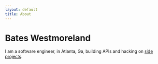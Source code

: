 ```yaml
---
layout: default
title: About
---
```

Bates Westmoreland
===  
I am a software engineer, in Atlanta, Ga, building APIs and hacking on [side projects](/projects). 
 